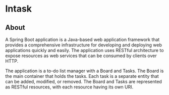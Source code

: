 # Intask 
## About 

A Spring Boot application is a Java-based web application framework that provides a comprehensive infrastructure for developing and deploying web applications quickly and easily. The application uses RESTful architecture to expose resources as web services that can be consumed by clients over HTTP.

The application is a to-do list manager with a Board and Tasks. The Board is the main container that holds the tasks. Each task is a separate entity that can be added, modified, or removed. The Board and Tasks are represented as RESTful resources, with each resource having its own URI.




